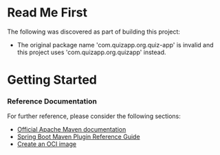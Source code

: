 # Read Me First
The following was discovered as part of building this project:

* The original package name 'com.quizapp.org.quiz-app' is invalid and this project uses 'com.quizapp.org.quizapp' instead.

# Getting Started

### Reference Documentation
For further reference, please consider the following sections:

* [Official Apache Maven documentation](https://maven.apache.org/guides/index.html)
* [Spring Boot Maven Plugin Reference Guide](https://docs.spring.io/spring-boot/docs/2.7.3/maven-plugin/reference/html/)
* [Create an OCI image](https://docs.spring.io/spring-boot/docs/2.7.3/maven-plugin/reference/html/#build-image)

